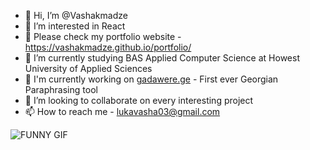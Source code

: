 - 👋 Hi, I’m @Vashakmadze
- 👀 I’m interested in React
- 💼 Please check my portfolio website - https://vashakmadze.github.io/portfolio/
- 🌱 I’m currently studying BAS Applied Computer Science at Howest University of Applied Sciences
- 📖 I'm currently working on [gadawere.ge](https://gadawere.ge/) - First ever Georgian Paraphrasing tool
- 💞️ I’m looking to collaborate on every interesting project
- 📫 How to reach me - lukavasha03@gmail.com

![FUNNY GIF](https://media2.giphy.com/media/CuuSHzuc0O166MRfjt/giphy.gif?cid=ecf05e478e8b3nl2k6hvojucbxsukc2554j3zxqgrrc4sowf&rid=giphy.gif&ct=g "GIF")


<!---
Vashakmadze/Vashakmadze is a ✨ special ✨ repository because its `README.md` (this file) appears on your GitHub profile.
You can click the Preview link to take a look at your changes.
--->
